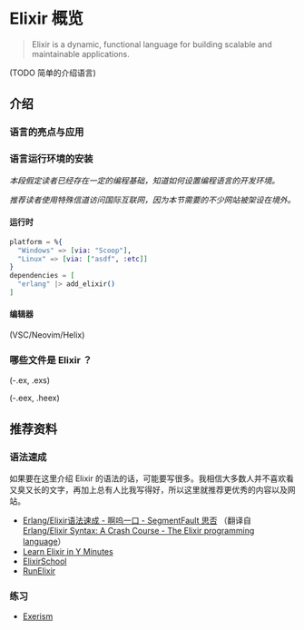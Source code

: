 # Elixir 概览

> Elixir is a dynamic, functional language for building scalable and maintainable applications.

(TODO 简单的介绍语言)

## 介绍

### 语言的亮点与应用

### 语言运行环境的安装

*本段假定读者已经存在一定的编程基础，知道如何设置编程语言的开发环境。*

*推荐读者使用特殊信道访问国际互联网，因为本节需要的不少网站被架设在境外。*

#### 运行时

```elixir
platform = %{
  "Windows" => [via: "Scoop"],
  "Linux" => [via: ["asdf", :etc]]
}
dependencies = [
  "erlang" |> add_elixir()
]
```

#### 编辑器

(VSC/Neovim/Helix)

### 哪些文件是 Elixir ？

(-.ex, .exs)

(-.eex, .heex)

## 推荐资料

### 语法速成

如果要在这里介绍 Elixir 的语法的话，可能要写很多。我相信大多数人并不喜欢看又臭又长的文字，再加上总有人比我写得好，所以这里就推荐更优秀的内容以及网站。

- [Erlang/Elixir语法速成 - 啊呜一口 - SegmentFault 思否](https://segmentfault.com/a/1190000012776435) （翻译自 [Erlang/Elixir Syntax: A Crash Course - The Elixir programming language](https://elixir-lang.org/crash-course.html)）
- [Learn Elixir in Y Minutes](https://learnxinyminutes.com/docs/zh-cn/elixir-cn/)
- [ElixirSchool](https://elixirschool.com/zh-hans)
- [RunElixir](https://runelixir.com/welcome.html)

### 练习

- [Exerism](https://exercism.org/tracks/elixir)
